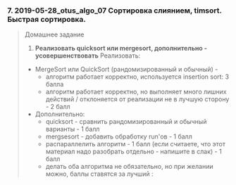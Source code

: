 ### 7. 2019-05-28_otus_algo_07 Сортировка слиянием, timsort. Быстрая сортировка.

> Домашнее задание
>
>1. **Реализовать quicksort или mergesort, дополнительно - усовершенствовать**
> Реализовать:
> - MergeSort или QuickSort (рандомизированный и обычный) -
>    - алгоритм работает корректно, используется insertion sort: 3 балла
>    - алгоритм работает корректно, но выполняет много лишних действий / отклоняется от реализации не в лучшую сторону - 2 балл
> - Дополнительно:
>    - quicksort - сравнить рандомизированный и обычный варианты - 1 балл
>    - mergsesort - добавить обработку run'ов - 1 балл
>    - распараллелить алгоритм - 1 балл (если считаете, что этот материал надо разобрать отдельно - напишите в слак) - 1 балл
>    - делать оба алгоритма не обязательно, но при желании можно, баллы ставятся за лучший :
